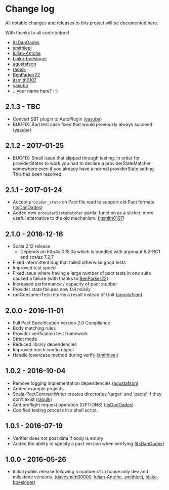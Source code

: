 # Change log
All notable changes and releases to this project will be documented here.

With thanks to all contributors!

- [itsDanOades]
- [smithleej]
- [Iulian-Antohe]
- [blake-boesinger]
- [agustafson]
- [raoulk]
- [BenParker22]
- [jtsmith0107]
- [yasuba]
- ...your name here? :-)

## 2.1.3 - TBC
- Convert SBT plugin to AutoPlugin ([yasuba])
- BUGFIX: Bad test case fixed that would previously always succeed ([yasuba])

## 2.1.2 - 2017-01-25
- BUGFIX: Small issue that slipped through testing: In order for providerStates to work you had to declare a providerStateMatcher somewhere even if you already have a normal providerState setting. This has been resolved.

## 2.1.1 - 2017-01-24
- Accept `provider_state` on Pact file read to support old Pact formats ([itsDanOades])
- Added new `providerStateMatcher` partial function as a slicker, more useful alternative to the old mechanism. ([jtsmith0107])

## 2.1.0 - 2016-12-16
- Scala 2.12 release
    - Depends on http4s 0.15.0a which is bundled with argonaut 6.2-RC1 and scalaz 7.2.7
- Fixed intermittent bug that failed otherwise good tests
- Improved test speed
- Fixed issue where having a large number of pact tests in one suite caused a failure (with thanks to [BenParker22])
- Increased performance / capacity of pact stubber
- Provider state failures now fail noisily
- runConsumerTest returns a result instead of Unit ([agustafson])

## 2.0.0 - 2016-11-01
- Full Pact Specification Version 2.0 Compliance
- Body matching rules
- Provider verification test framework
- Strict mode
- Reduced library dependencies
- Improved mock config object
- Handle lowercase method during verify ([smithleej])

## 1.0.2 - 2016-10-04
- Remove logging implementation dependencies ([agustafson])
- Added example projects
- Scala-PactContractWriter creates directories 'target' and 'pacts' if they don't exist ([raoulk])
- Add preflight request operation (OPTIONS) ([itsDanOades])
- Codified testing process in a shell script.

## 1.0.1 - 2016-07-19
- Verifier does not post data if body is empty
- Added the ability to specify a pact version when verifying ([itsDanOades])

## 1.0.0 - 2016-05-26
- Initial public release following a number of in house only dev and milestone versions. ([davesmith00000], [Iulian-Antohe], [smithleej], [blake-boesinger])

[davesmith00000]: https://github.com/davesmith00000
[itsDanOades]: https://github.com/itsDanOades
[smithleej]: https://github.com/smithleej
[Iulian-Antohe]: https://github.com/iulian-antohe
[blake-boesinger]: https://github.com/blake-boesinger
[agustafson]: https://github.com/agustafson
[raoulk]: https://github.com/raoulk
[BenParker22]: https://github.com/BenParker22
[jtsmith0107]: https://github.com/jtsmith0107
[yasuba]: https://github.com/yasuba
